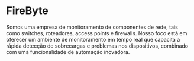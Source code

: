 # FireByte
Somos uma empresa de monitoramento de componentes de rede, tais como switches, roteadores, access points e firewalls. Nosso foco está em oferecer um ambiente de monitoramento em tempo real que capacita a rápida detecção de sobrecargas e problemas nos dispositivos, combinado com uma funcionalidade de automação inovadora.
